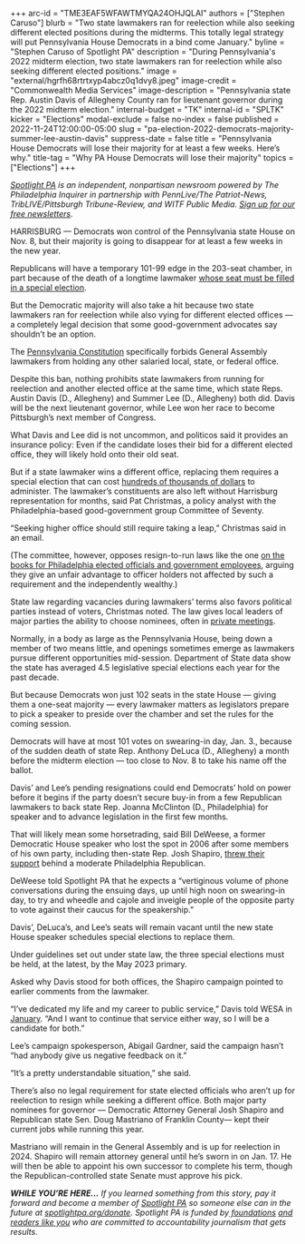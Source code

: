 +++
arc-id = "TME3EAF5WFAWTMYQA24OHJQLAI"
authors = ["Stephen Caruso"]
blurb = "Two state lawmakers ran for reelection while also seeking different elected positions during the midterms. This totally legal strategy will put Pennsylvania House Democrats in a bind come January."
byline = "Stephen Caruso of Spotlight PA"
description = "During Pennsylvania's 2022 midterm election, two state lawmakers ran for reelection while also seeking different elected positions."
image = "external/hgrfh68rtrtxyp4abcz0q1dvy8.jpeg"
image-credit = "Commonwealth Media Services"
image-description = "Pennsylvania state Rep. Austin Davis of Allegheny County ran for lieutenant governor during the 2022 midterm election."
internal-budget = "TK"
internal-id = "SPLTK"
kicker = "Elections"
modal-exclude = false
no-index = false
published = 2022-11-24T12:00:00-05:00
slug = "pa-election-2022-democrats-majority-summer-lee-austin-davis"
suppress-date = false
title = "Pennsylvania House Democrats will lose their majority for at least a few weeks. Here’s why."
title-tag = "Why PA House Democrats will lose their majority"
topics = ["Elections"]
+++

<a href="https://www.spotlightpa.org/"><i>Spotlight PA</i></a><i> is an independent, nonpartisan newsroom powered by The Philadelphia Inquirer in partnership with PennLive/The Patriot-News, TribLIVE/Pittsburgh Tribune-Review, and WITF Public Media. </i><a href="https://www.spotlightpa.org/newsletters"><i>Sign up for our free newsletters</i></a><i>.</i>

HARRISBURG — Democrats won control of the Pennsylvania state House on Nov. 8, but their majority is going to disappear for at least a few weeks in the new year.

Republicans will have a temporary 101-99 edge in the 203-seat chamber, in part because of the death of a longtime lawmaker <a href="https://www.spotlightpa.org/news/2022/11/pa-election-2022-results-democrat-house-control-speaker-election/">whose seat must be filled in a special election</a>.

But the Democratic majority will also take a hit because two state lawmakers ran for reelection while also vying for different elected offices — a completely legal decision that some good-government advocates say shouldn’t be an option.

<script src="https://www.spotlightpa.org/embed.js" async></script><div data-spl-embed-version="1" data-spl-src="https://www.spotlightpa.org/embeds/newsletter/"></div>


The <a href="https://www.legis.state.pa.us/cfdocs/legis/LI/consCheck.cfm?txtType=HTM&ttl=00&div=0&chpt=2#:~:text=%C2%A7%206.-,Disqualification%20to%20hold%20other%20office.,fee%20or%20perquisite%20is%20attached.">Pennsylvania Constitution</a> specifically forbids General Assembly lawmakers from holding any other salaried local, state, or federal office.

Despite this ban, nothing prohibits state lawmakers from running for reelection and another elected office at the same time, which state Reps. Austin Davis (D., Allegheny) and Summer Lee (D., Allegheny) both did. Davis will be the next lieutenant governor, while Lee won her race to become Pittsburgh’s next member of Congress.

What Davis and Lee did is not uncommon, and politicos said it provides an insurance policy: Even if the candidate loses their bid for a different elected office, they will likely hold onto their old seat.

But if a state lawmaker wins a different office, replacing them requires a special election that can cost <a href="https://www.pennlive.com/news/2019/01/call-it-the-mid-term-flu-pa-sees-a-surge-in-special-elections.html">hundreds of thousands of dollars</a> to administer. The lawmaker’s constituents are also left without Harrisburg representation for months, said Pat Christmas, a policy analyst with the Philadelphia-based good-government group Committee of Seventy.

“Seeking higher office should still require taking a leap,” Christmas said in an email.

(The committee, however, opposes resign-to-run laws like the one <a href="https://www.inquirer.com/philly-tips/philly-resign-to-run-rule-city-council-20220815.html">on the books for Philadelphia elected officials and government employees</a>, arguing they give an unfair advantage to officer holders not affected by such a requirement and the independently wealthy.)

State law regarding vacancies during lawmakers’ terms also favors political parties instead of voters, Christmas noted. The law gives local leaders of major parties the ability to choose nominees, often in <a href="https://www.penncapital-star.com/uncategorized/picking-candidates-for-special-elections-can-be-a-covert-and-complicated-process-a-state-lawmaker-wants-to-change-that/">private meetings</a>.

Normally, in a body as large as the Pennsylvania House, being down a member of two means little, and openings sometimes emerge as lawmakers pursue different opportunities mid-session. Department of State data show the state has averaged 4.5 legislative special elections each year for the past decade.

But because Democrats won just 102 seats in the state House — giving them a one-seat majority — every lawmaker matters as legislators prepare to pick a speaker to preside over the chamber and set the rules for the coming session.

Democrats will have at most 101 votes on swearing-in day, Jan. 3., because of the sudden death of state Rep. Anthony DeLuca (D., Allegheny) a month before the midterm election — too close to Nov. 8 to take his name off the ballot.

Davis’ and Lee’s pending resignations could end Democrats’ hold on power before it begins if the party doesn’t secure buy-in from a few Republican lawmakers to back state Rep. Joanna McClinton (D., Philadelphia) for speaker and to advance legislation in the first few months.

That will likely mean some horsetrading, said Bill DeWeese, a former Democratic House speaker who lost the spot in 2006 after some members of his own party, including then-state Rep. Josh Shapiro, <a href="https://www.post-gazette.com/uncategorized/2007/01/22/House-speaker-s-role-as-arbiter-is-unprecedented/stories/200701220160">threw their support</a> behind a moderate Philadelphia Republican.

DeWeese told Spotlight PA that he expects a “vertiginous volume of phone conversations during the ensuing days, up until high noon on swearing-in day, to try and wheedle and cajole and inveigle people of the opposite party to vote against their caucus for the speakership.”

Davis’, DeLuca’s, and Lee’s seats will remain vacant until the new state House speaker schedules special elections to replace them.

Under guidelines set out under state law, the three special elections must be held, at the latest, by the May 2023 primary.

Asked why Davis stood for both offices, the Shapiro campaign pointed to earlier comments from the lawmaker.

“I’ve dedicated my life and my career to public service,” Davis told WESA in <a href="https://www.wesa.fm/politics-government/2022-01-04/austin-davis-announces-bid-for-lieutenant-governor-backed-by-josh-shapiro">January</a>. “And I want to continue that service either way, so I will be a candidate for both.”

<script src="https://www.spotlightpa.org/embed.js" async></script><div data-spl-embed-version="1" data-spl-src="https://www.spotlightpa.org/embeds/donate/?eyebrow_text=SUPPORT%20SPOTLIGHT%20PA&cta_text=YES%2C%20I%20WANT%20TO%20CONTRIBUTE&teaser_text=The%20future%20of%20Spotlight%20PA%20depends%20on%20your%20support.%20Make%20a%20tax-deductible%20gift%20now%20to%20ensure%20this%20vital%20journalism%20can%20continue%20in%202023.%20As%20a%20special%20bonus%2C%20%3Cb%3Eall%20gifts%20will%20be%20DOUBLED."></div>

Lee’s campaign spokesperson, Abigail Gardner, said the campaign hasn’t “had anybody give us negative feedback on it.”

“It’s a pretty understandable situation,” she said.

There’s also no legal requirement for state elected officials who aren’t up for reelection to resign while seeking a different office. Both major party nominees for governor — Democratic Attorney General Josh Shapiro and Republican state Sen. Doug Mastriano of Franklin County— kept their current jobs while running this year.

Mastriano will remain in the General Assembly and is up for reelection in 2024. Shapiro will remain attorney general until he’s sworn in on Jan. 17. He will then be able to appoint his own successor to complete his term, though the Republican-controlled state Senate must approve his pick.

<i><b>WHILE YOU’RE HERE...</b></i><i> If you learned something from this story, pay it forward and become a member of </i><a href="https://www.spotlightpa.org/"><i>Spotlight PA</i></a><i> so someone else can in the future at </i><a href="http://spotlightpa.org/donate"><i>spotlightpa.org/donate</i></a><i>. Spotlight PA is funded by</i><a href="https://www.spotlightpa.org/support"><i> foundations</i></a><i> </i><a href="https://www.spotlightpa.org/support"><i>and readers like you</i></a><i> who are committed to accountability journalism that gets results.</i>
